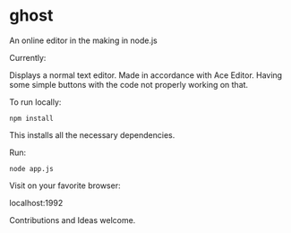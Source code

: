 ghost
=====

An online editor in the making in node.js 

Currently:

Displays a normal text editor. Made in accordance with Ace Editor. Having some simple buttons with the code not properly working on that.

To run locally:
```
npm install
```
This installs all the necessary dependencies.

Run:
```
node app.js
```

Visit on your favorite browser:

localhost:1992


Contributions and Ideas welcome.